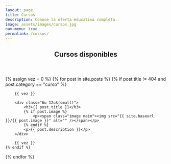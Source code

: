 ```yaml
---
layout: page
title: Cursos
description: Conoce la oferta educativa completa.
image: assets/images/cursos.jpg
nav-menu: true
permalink: /cursos/
---
```


<!-- Main -->
<div id="main" class="alt">

<!-- One -->
<section id="one">
	<div class="inner">
		<header class="major">
			<h1>Cursos disponibles</h1>
		</header>

<!-- Content -->

{% assign vez = 0 %}
{% for post in site.posts %}
	{% if post.title != 404 and post.category == "curso" %}

		{{ vez }}

		<div class="6u 12u$(small)">
			<h3>{{ post.title }}</h3>
			{% if post.image %}
				<p><span class="image main"><img src="{{ site.baseurl }}/{{ post.image }}" alt="" /></span></p>
			{% endif %}
			<p>{{ post.description }}</p>
		</div>

		{{ vez }}
	{% endif %}
{% endfor %}

</div>
